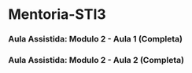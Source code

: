 # Mentoria-STI3
### Aula Assistida: Modulo 2 - Aula 1 (Completa)
### Aula Assistida: Modulo 2 - Aula 2 (Completa)
